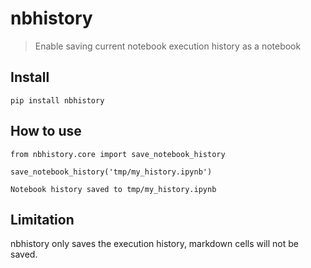 # nbhistory
> Enable saving current notebook execution history as a notebook


## Install

`pip install nbhistory`

## How to use

```
from nbhistory.core import save_notebook_history

save_notebook_history('tmp/my_history.ipynb')
```

    Notebook history saved to tmp/my_history.ipynb


## Limitation

nbhistory only saves the execution history, markdown cells will not be saved.
